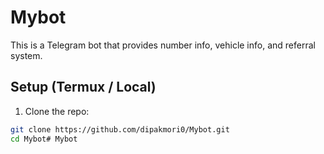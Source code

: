 # Mybot

This is a Telegram bot that provides number info, vehicle info, and referral system.

## Setup (Termux / Local)
1. Clone the repo:
```bash
git clone https://github.com/dipakmori0/Mybot.git
cd Mybot# Mybot
